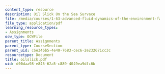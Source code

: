 ```yaml
---
content_type: resource
description: Oil Slick On the Sea Survace
file: /media/courses/1-63-advanced-fluid-dynamics-of-the-environment-fall-2002/d00daa98e84562a5c8894049ea9dfc6b_oilslick.pdf
file_type: application/pdf
learning_resource_types:
- Assignments
ocw_type: OCWFile
parent_title: Assignments
parent_type: CourseSection
parent_uid: c6e346b5-4e40-7683-cec6-2e232671cc3c
resourcetype: Document
title: oilslick.pdf
uid: d00daa98-e845-62a5-c889-4049ea9dfc6b
---
```

